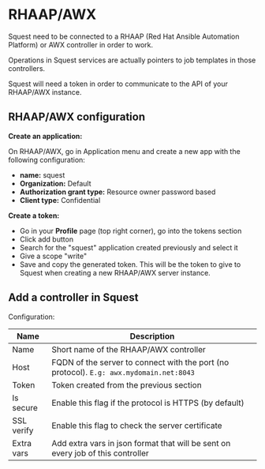 # RHAAP/AWX

Squest need to be connected to a RHAAP (Red Hat Ansible Automation Platform) or AWX controller in order to work.

Operations in Squest services are actually pointers to job templates in those controllers.

Squest will need a token in order to communicate to the API of your RHAAP/AWX instance.

## RHAAP/AWX configuration

**Create an application:**

On RHAAP/AWX, go in Application menu and create a new app with the following configuration:

- **name:** squest
- **Organization:** Default  
- **Authorization grant type:** Resource owner password based
- **Client type:** Confidential

**Create a token:** 

- Go in your **Profile** page (top right corner), go into the tokens section
- Click add button
- Search for the "squest" application created previously and select it
- Give a scope "write"
- Save and copy the generated token. This will be the token to give to Squest when creating a new RHAAP/AWX server instance.

## Add a controller in Squest

Configuration:

| Name       | Description                                                                             |
|------------|-----------------------------------------------------------------------------------------|
| Name       | Short name of the RHAAP/AWX controller                                                  |
| Host       | FQDN of the server to connect with the port (no protocol). `E.g: awx.mydomain.net:8043` |
| Token      | Token created from the previous section                                                 |
| Is secure  | Enable this flag if the protocol is HTTPS (by default)                                  |
| SSL verify | Enable this flag to check the server certificate                                        |
| Extra vars | Add extra vars in json format that will be sent on every job of this controller         |
